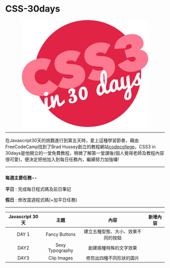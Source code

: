 # CSS-30days


<div align=center><img src="CSS30_Logo.png" width="400px"></div>

---

在Javascript30天的挑戰進行到第五天時，愛上這種學習節奏，藉由FreeCodeCamp找到了Brad Hussey創立的教程網站[codecollege](https://codecollege.ca/)，CSS3 in 30days是他開立的一堂免費教程，稍微了解第一堂課後(個人覺得老師及教程內容很可愛)，便決定把他加入到每日任務內，繼續努力加強囉!

---


### `每週主要任務--`

**平日** : 完成每日程式碼及前日筆記 

**假日** : 修改當週程式碼(+加平日任務)


---


| Javascript 30天   |        主題         |                 內容                    |                     新增內容                    |
|:--:|:--:|:--:|:--:|
|       DAY 1       |  Fancy Buttons | 建立五種型態、大小、效果不同的按鈕 ||
|       DAY2        | Sexy Typography | 創建兩種特殊的文字效果 ||
|       DAY3        | Clip Images | 修剪出四種不同形狀的圖片||